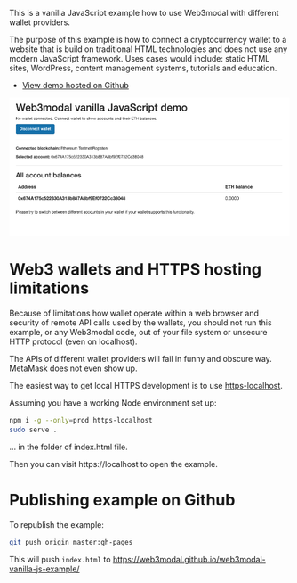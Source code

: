 This is a vanilla JavaScript example how to use Web3modal with different  wallet providers.

The purpose of this example is how to connect a cryptocurrency wallet
to a website that is build on traditional HTML technologies and does not
use any modern JavaScript framework. Uses cases would include:
static HTML sites, WordPress, content management systems,
tutorials and education.

* [View demo hosted on Github](https://web3modal.github.io/web3modal-vanilla-js-example/)

![screenshot](./screenshot.png)

# Web3 wallets and HTTPS hosting limitations

Because of limitations how wallet operate within a web browser
and security of remote API calls used by the wallets,
you should not run this example, or any Web3modal code,
out of your file system or unsecure HTTP protocol
(even on localhost).

The APIs of different wallet providers
will fail in funny and obscure way. MetaMask does not even show up.

The easiest way to get local HTTPS development
is to use [https-localhost](https://github.com/daquinoaldo/https-localhost).

Assuming you have a working Node environment set up:

```sh
npm i -g --only=prod https-localhost
sudo serve .
```

... in the folder of index.html file.

Then you can visit https://localhost to open the example.

# Publishing example on Github

To republish the example:

```sh
git push origin master:gh-pages
```

This will push `index.html` to https://web3modal.github.io/web3modal-vanilla-js-example/

